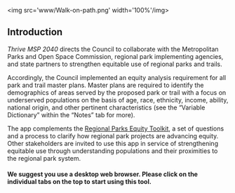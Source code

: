 
<img src='www/Walk-on-path.png' width='100%'/img>

## Introduction

*Thrive MSP 2040* directs the Council to collaborate with the
Metropolitan Parks and Open Space Commission, regional park implementing
agencies, and state partners to strengthen equitable use of regional
parks and trails.

Accordingly, the Council implemented an equity analysis requirement for
all park and trail master plans. Master plans are required to identify
the demographics of areas served by the proposed park or trail with a
focus on underserved populations on the basis of age, race, ethnicity,
income, ability, national origin, and other pertinent characteristics
(see the “Variable Dictionary” within the “Notes” tab for more).

The app complements the [Regional Parks Equity
Toolkit](https://metrocouncil.org/parks/Planning/Parks-Equity-Toolkit.aspx),
a set of questions and a process to clarify how regional park projects
are advancing equity. Other stakeholders are invited to use this app in
service of strengthening equitable use through understanding populations
and their proximities to the regional park system.

<!-- ## User Guide -->

<!-- **Map** - is an interactive tool that maps key demographic variables alongside regional parks and trails. -->

<!-- **Summary** - is a data visualization that produces discrete demographic characteristics for user-defined inputs across the regional park and trail system. The tool incorporates existing, planned, and search areas for parks and trails. Within this tab, there are **weighted averages** which will be suitable for most users, a **buffer map** which illustrates the buffer zones geospatially, and the option for users to **download tabular data**. -->

<!-- **Population Growth** - is an interactive map which allows users to view estimated population growth through 2040 alongside regional parks and trails. -->

<!-- **Notes** - provides more information about the background of this tool. -->

#### **We suggest you use a desktop web browser. Please click on the individual tabs on the top to start using this tool.**
